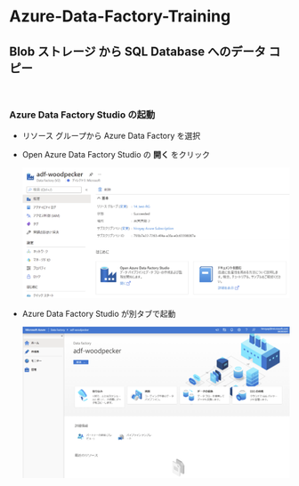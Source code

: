 # Azure-Data-Factory-Training

## Blob ストレージ から SQL Database へのデータ コピー

<br />

### Azure Data Factory Studio の起動

- リソース グループから Azure Data Factory を選択

- Open Azure Data Factory Studio の **開く** をクリック

  <img src="images/openDataFactoryStudio.png" />

- Azure Data Factory Studio が別タブで起動

  <img src="images/dataFactoryStudio.png" />

<br />